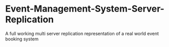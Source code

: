 # Event-Management-System-Server-Replication
A full working multi server replication representation of a real world event booking system 
